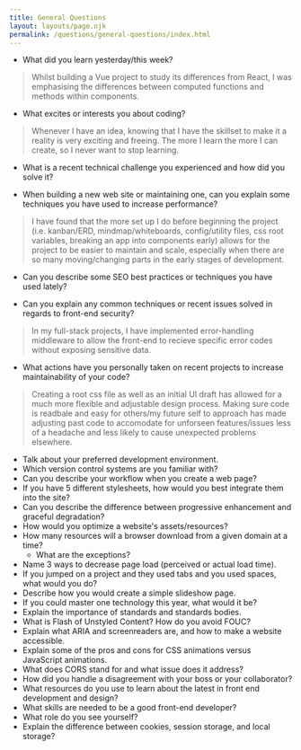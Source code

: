 ```yaml
---
title: General Questions
layout: layouts/page.njk
permalink: /questions/general-questions/index.html
---
```


* What did you learn yesterday/this week?
> Whilst building a Vue project to study its differences from React, I was emphasising the differences between computed functions and methods within components.

* What excites or interests you about coding?
> Whenever I have an idea, knowing that I have the skillset to make it a reality is very exciting and freeing. The more I learn the more I can create, so I never want to stop learning.

* What is a recent technical challenge you experienced and how did you solve it?


* When building a new web site or maintaining one, can you explain some techniques you have used to increase performance?
> I have found that the more set up I do before beginning the project (i.e. kanban/ERD, mindmap/whiteboards, config/utility files, css root variables, breaking an app into components early) allows for the project to be easier to maintain and scale, especially when there are so many moving/changing parts in the early stages of development.

* Can you describe some SEO best practices or techniques you have used lately?


* Can you explain any common techniques or recent issues solved in regards to front-end security?
> In my full-stack projects, I have implemented error-handling middleware to allow the front-end to recieve specific error codes without exposing sensitive data.

* What actions have you personally taken on recent projects to increase maintainability of your code?
> Creating a root css file as well as an initial UI draft has allowed for a much more flexible and adjustable design process. Making sure code is readbale and easy for others/my future self to approach has made adjusting past code to accomodate for unforseen features/issues less of a headache and less likely to cause unexpected problems elsewhere.

* Talk about your preferred development environment.
* Which version control systems are you familiar with?
* Can you describe your workflow when you create a web page?
* If you have 5 different stylesheets, how would you best integrate them into the site?
* Can you describe the difference between progressive enhancement and graceful degradation?
* How would you optimize a website's assets/resources?
* How many resources will a browser download from a given domain at a time?
  * What are the exceptions?
* Name 3 ways to decrease page load (perceived or actual load time).
* If you jumped on a project and they used tabs and you used spaces, what would you do?
* Describe how you would create a simple slideshow page.
* If you could master one technology this year, what would it be?
* Explain the importance of standards and standards bodies.
* What is Flash of Unstyled Content? How do you avoid FOUC?
* Explain what ARIA and screenreaders are, and how to make a website accessible.
* Explain some of the pros and cons for CSS animations versus JavaScript animations.
* What does CORS stand for and what issue does it address?
* How did you handle a disagreement with your boss or your collaborator?
* What resources do you use to learn about the latest in front end development and design?
* What skills are needed to be a good front-end developer?
* What role do you see yourself?
* Explain the difference between cookies, session storage, and local storage?
